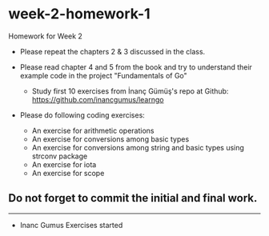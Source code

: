 # week-2-homework-1

Homework for Week 2
- Please repeat the chapters 2 & 3 discussed in the class. 
- Please read chapter 4 and 5 from the book and try to understand their example code in the project "Fundamentals of Go"

    - Study first 10 exercises from İnanç Gümüş's repo at Github: https://github.com/inancgumus/learngo

- Please do following coding exercises:
    - An exercise for arithmetic operations
    - An exercise for conversions among basic types
    - An exercise for conversions among string and basic types using strconv package
    - An exercise for iota
    - An exercise for scope
    
## Do not forget to commit the initial and final work.

---

 - Inanc Gumus Exercises started 